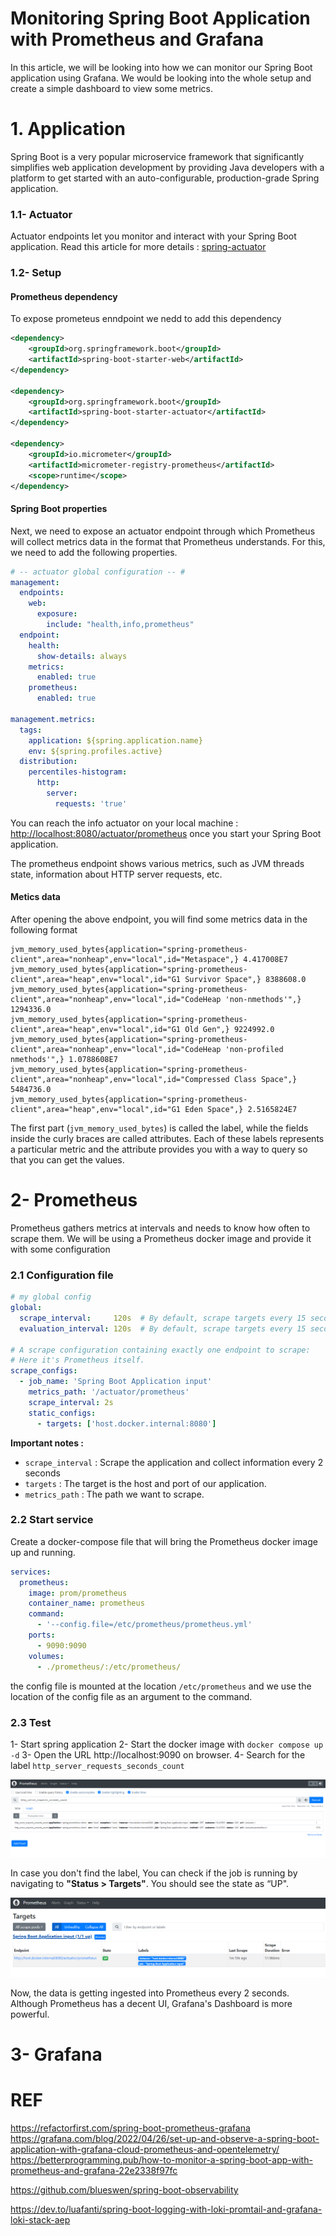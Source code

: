 # Monitoring Spring Boot Application with Prometheus and Grafana

In this article, we will be looking into how we can monitor our Spring Boot application using Grafana. We would be looking into the whole setup and create a simple dashboard to view some metrics.

# 1. Application
Spring Boot is a very popular microservice framework that significantly simplifies web application development by providing Java developers with a platform to get started with an auto-configurable, production-grade Spring application.

### 1.1- Actuator

Actuator endpoints let you monitor and interact with your Spring Boot application.
Read this article for more details : [spring-actuator](https://github.com/JKaouech/spring-boot/tree/master/spring-actuator "spring-actuator")

### 1.2- Setup
#### Prometheus dependency
To expose prometeus enndpoint we nedd to add this dependency
```xml
<dependency>
	<groupId>org.springframework.boot</groupId>
	<artifactId>spring-boot-starter-web</artifactId>
</dependency>

<dependency>
	<groupId>org.springframework.boot</groupId>
	<artifactId>spring-boot-starter-actuator</artifactId>
</dependency>

<dependency>
	<groupId>io.micrometer</groupId>
	<artifactId>micrometer-registry-prometheus</artifactId>
	<scope>runtime</scope>
</dependency>
```
#### Spring Boot properties
Next, we need to expose an actuator endpoint through which Prometheus will collect metrics data in the format that Prometheus understands. For this, we need to add the following properties.
```yaml
# -- actuator global configuration -- #
management: 
  endpoints: 
    web: 
      exposure: 
        include: "health,info,prometheus"
  endpoint:
    health:
      show-details: always
    metrics:
      enabled: true
    prometheus:
      enabled: true 
        
management.metrics:
  tags:
    application: ${spring.application.name}
    env: ${spring.profiles.active}
  distribution:
    percentiles-histogram:
      http:
        server:
          requests: 'true'
```

You can reach the info actuator on your local machine : [http://localhost:8080/actuator/prometheus](http://localhost:8080/actuator/prometheus "http://localhost:8080/actuator/prometheus") once you start your Spring Boot application.

The prometheus endpoint shows various metrics, such as JVM threads state, information about HTTP server requests, etc.

#### Metics data

After opening the above endpoint, you will find some metrics data in the following format
```
jvm_memory_used_bytes{application="spring-prometheus-client",area="nonheap",env="local",id="Metaspace",} 4.417008E7
jvm_memory_used_bytes{application="spring-prometheus-client",area="heap",env="local",id="G1 Survivor Space",} 8388608.0
jvm_memory_used_bytes{application="spring-prometheus-client",area="nonheap",env="local",id="CodeHeap 'non-nmethods'",} 1294336.0
jvm_memory_used_bytes{application="spring-prometheus-client",area="heap",env="local",id="G1 Old Gen",} 9224992.0
jvm_memory_used_bytes{application="spring-prometheus-client",area="nonheap",env="local",id="CodeHeap 'non-profiled nmethods'",} 1.0788608E7
jvm_memory_used_bytes{application="spring-prometheus-client",area="nonheap",env="local",id="Compressed Class Space",} 5484736.0
jvm_memory_used_bytes{application="spring-prometheus-client",area="heap",env="local",id="G1 Eden Space",} 2.5165824E7
```
The first part  (`jvm_memory_used_bytes`) is called the label, while the fields inside the curly braces are called attributes. Each of these labels represents a particular metric and the attribute provides you with a way to query so that you can get the values.

# 2- Prometheus
Prometheus gathers metrics at intervals and needs to know how often to scrape them. 
We will be using a Prometheus docker image and provide it with some configuration

### 2.1 Configuration file
```yaml
# my global config
global:
  scrape_interval:     120s  # By default, scrape targets every 15 seconds.
  evaluation_interval: 120s  # By default, scrape targets every 15 seconds.

# A scrape configuration containing exactly one endpoint to scrape:
# Here it's Prometheus itself.
scrape_configs:  
  - job_name: 'Spring Boot Application input'
    metrics_path: '/actuator/prometheus'
    scrape_interval: 2s
    static_configs:
      - targets: ['host.docker.internal:8080']
```
**Important notes :**

- `scrape_interval` : Scrape the application and collect information every 2 seconds
- `targets` : The target is the host and port of our application.
- `metrics_path` : The path we want to scrape.

### 2.2 Start service

Create a docker-compose file that will bring the Prometheus docker image up and running.

```yaml
services:
  prometheus:
    image: prom/prometheus
    container_name: prometheus
    command:
      - '--config.file=/etc/prometheus/prometheus.yml'
    ports:
      - 9090:9090
    volumes:
      - ./prometheus/:/etc/prometheus/
```
the config file is mounted at the location `/etc/prometheus` and we use the location of the config file as an argument to the command.

### 2.3 Test
1- Start spring application
2- Start the docker image with `docker compose up -d`
3- Open the URL http://localhost:9090 on browser.
4- Search for the label  `http_server_requests_seconds_count`

![](https://raw.githubusercontent.com/JKaouech/spring-boot/master/spring-prometheus/doc/images/prometheus-01.PNG)


In case you don't find the label, You can check if the job is running by navigating to **"Status > Targets"**. You should see the state as “UP".

![](https://raw.githubusercontent.com/JKaouech/spring-boot/master/spring-prometheus/doc/images/prometheus-02.PNG)

Now, the data is getting ingested into Prometheus every 2 seconds.
Although Prometheus has a decent UI, Grafana's Dashboard is more powerful.

# 3- Grafana



# REF

https://refactorfirst.com/spring-boot-prometheus-grafana
https://grafana.com/blog/2022/04/26/set-up-and-observe-a-spring-boot-application-with-grafana-cloud-prometheus-and-opentelemetry/
https://betterprogramming.pub/how-to-monitor-a-spring-boot-app-with-prometheus-and-grafana-22e2338f97fc


https://github.com/blueswen/spring-boot-observability



https://dev.to/luafanti/spring-boot-logging-with-loki-promtail-and-grafana-loki-stack-aep